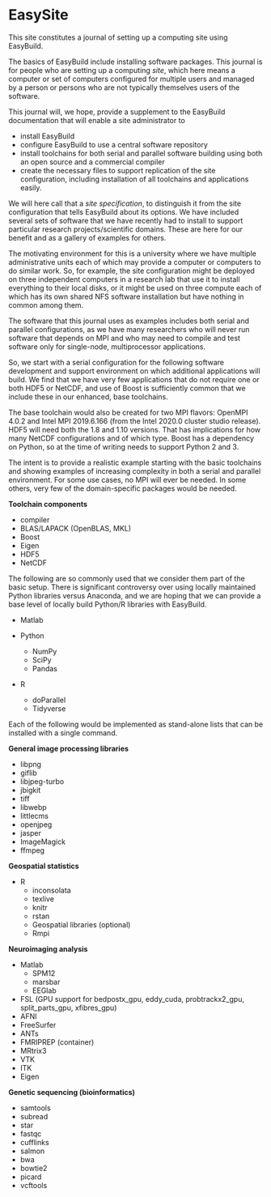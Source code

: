 # EasySite

This site constitutes a journal of setting up a computing site using EasyBuild.

The basics of EasyBuild include installing software packages.  This journal
is for people who are setting up a computing _site_, which here means a computer
or set of computers configured for multiple users and managed by a person or
persons who are not typically themselves users of the software.

This journal will, we hope, provide a supplement to the EasyBuild documentation
that will enable a site administrator to

* install EasyBuild
* configure EasyBuild to use a central software repository
* install toolchains for both serial and parallel software building
  using both an open source and a commercial compiler
* create the necessary files to support replication of the site configuration,
  including installation of all toolchains and applications easily.

We will here call that a _site specification_, to distinguish it from the
site configuration that tells EasyBuild about its options.  We have included
several sets of software that we have recently had to install to support
particular research projects/scientific domains.  These are here for our
benefit and as a gallery of examples for others.

The motivating environment for this is a university where we have multiple
administrative units each of which may provide a computer or computers to
do similar work.  So, for example, the site configuration might be deployed
on three independent computers in a research lab that use it to install
everything to their local disks, or it might be used on three compute
each of which has its own shared NFS software installation but have nothing
in common among them.

The software that this journal uses as examples includes both serial and
parallel configurations, as we have many researchers who will never run
software that depends on MPI and who may need to compile and test software
only for single-node, multiprocessor applications.

So, we start with a serial configuration for the following software development
and support environment on which additional applications will build.  We find
that we have very few applications that do not require one or both HDF5 or
NetCDF, and use of Boost is sufficiently common that we include these in our
enhanced, base toolchains.

The base toolchain would also be created for two MPI flavors:  OpenMPI 4.0.2
and Intel MPI 2019.6.166 (from the Intel 2020.0 cluster studio release).  HDF5
will need both the 1.8 and 1.10 versions.  That has implications for how many
NetCDF configurations and of which type.  Boost has a dependency on Python, so
at the time of writing needs to support Python 2 and 3.

The intent is to provide a realistic example starting with the basic toolchains
and showing examples of increasing complexity in both a serial and parallel
environment.  For some use cases, no MPI will ever be needed.  In some others,
very few of the domain-specific packages would be needed.

**Toolchain components**

* compiler
* BLAS/LAPACK (OpenBLAS, MKL)
* Boost
* Eigen
* HDF5
* NetCDF

The following are so commonly used that we consider them part of the basic setup.
There is significant controversy over using locally maintained Python libraries
versus Anaconda, and we are hoping that we can provide a base level of locally
build Python/R libraries with EasyBuild.

* Matlab

* Python
  + NumPy
  + SciPy
  + Pandas

* R
  + doParallel
  + Tidyverse
  
Each of the following would be implemented as stand-alone lists that can be installed
with a single command.

**General image processing libraries**

* libpng
* giflib
* libjpeg-turbo
* jbigkit
* tiff
* libwebp
* littlecms
* openjpeg
* jasper
* ImageMagick
* ffmpeg

**Geospatial statistics**

* R
  + inconsolata
  + texlive
  + knitr
  + rstan
  + Geospatial libraries (optional)
  + Rmpi

**Neuroimaging analysis**

* Matlab
  + SPM12
  + marsbar
  + EEGlab
* FSL (GPU support for bedpostx_gpu, eddy_cuda, probtrackx2_gpu, split_parts_gpu, xfibres_gpu)
* AFNI
* FreeSurfer
* ANTs
* FMRIPREP (container)
* MRtrix3
* VTK
* ITK
* Eigen

**Genetic sequencing (bioinformatics)**

* samtools
* subread
* star
* fastqc
* cufflinks
* salmon
* bwa
* bowtie2
* picard
* vcftools
